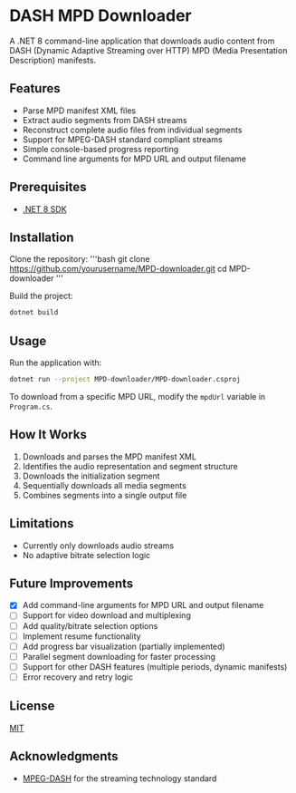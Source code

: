 # DASH MPD Downloader

A .NET 8 command-line application that downloads audio content from DASH (Dynamic Adaptive Streaming over HTTP) MPD (Media Presentation Description) manifests.

## Features

- Parse MPD manifest XML files
- Extract audio segments from DASH streams
- Reconstruct complete audio files from individual segments
- Support for MPEG-DASH standard compliant streams
- Simple console-based progress reporting
- Command line arguments for MPD URL and output filename

## Prerequisites

- [.NET 8 SDK](https://dotnet.microsoft.com/download/dotnet/8.0)

## Installation

Clone the repository:
'''bash
git clone https://github.com/yourusername/MPD-downloader.git
cd MPD-downloader
'''

Build the project:
```bash
dotnet build
```

## Usage

Run the application with:

```bash
dotnet run --project MPD-downloader/MPD-downloader.csproj
```

To download from a specific MPD URL, modify the `mpdUrl` variable in `Program.cs`.

## How It Works

1. Downloads and parses the MPD manifest XML
2. Identifies the audio representation and segment structure
3. Downloads the initialization segment
4. Sequentially downloads all media segments
5. Combines segments into a single output file

## Limitations

- Currently only downloads audio streams
- No adaptive bitrate selection logic

## Future Improvements

- [x] Add command-line arguments for MPD URL and output filename
- [ ] Support for video download and multiplexing
- [ ] Add quality/bitrate selection options
- [ ] Implement resume functionality
- [ ] Add progress bar visualization (partially implemented)
- [ ] Parallel segment downloading for faster processing
- [ ] Support for other DASH features (multiple periods, dynamic manifests)
- [ ] Error recovery and retry logic

## License

[MIT](LICENSE)

## Acknowledgments

- [MPEG-DASH](https://mpeg.chiariglione.org/standards/mpeg-dash) for the streaming technology standard